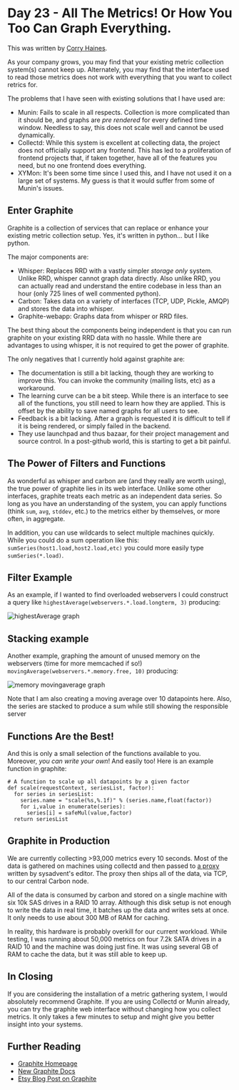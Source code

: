 # Day 23 - All The Metrics! Or How You Too Can Graph Everything.

This was written by [Corry Haines](https://github.com/tabletcorry).

As your company grows, you may find that your existing metric collection
system(s) cannot keep up. Alternately, you may find that the interface used to
read those metrics does not work with everything that you want to collect
retrics for.

The problems that I have seen with existing solutions that I have used are:

* Munin: Fails to scale in all respects. Collection is more complicated than it
  should be, and graphs are _pre rendered_ for every defined time window.
  Needless to say, this does not scale well and cannot be used dynamically.
* Collectd: While this system is excellent at collecting data, the project does
  not officially support any frontend. This has led to a proliferation of
  frontend projects that, if taken together, have all of the features you need,
  but no one frontend does everything.
* XYMon: It's been some time since I used this, and I have not used it on a
  large set of systems. My guess is that it would suffer from some of Munin's
  issues.

## Enter Graphite

Graphite is a collection of services that can replace or enhance your 
existing metric collection setup. Yes, it's written in python... but I like
python.

The major components are:

* Whisper: Replaces RRD with a vastly simpler _storage only_ system. Unlike RRD,
  whisper cannot graph data directly. Also unlike RRD, you can actually read
  and understand the entire codebase in less than an hour (only 725 lines of
  well commented python).
* Carbon: Takes data on a variety of interfaces (TCP, UDP, Pickle, AMQP) and
  stores the data into whisper.
* Graphite-webapp: Graphs data from whisper or RRD files.

The best thing about the components being independent is that you can run
graphite on your existing RRD data with no hassle. While there are advantages
to using whisper, it is not required to get the power of graphite.

The only negatives that I currently hold against graphite are:

* The documentation is still a bit lacking, though they are working to improve
  this. You can invoke the community (mailing lists, etc) as a workaround.
* The learning curve can be a bit steep. While there is an interface to see
  all of the functions, you still need to learn how they are applied.
  This is offset by the ability to save named graphs for all users to see.
* Feedback is a bit lacking. After a graph is requested it is difficult to
  tell if it is being rendered, or simply failed in the backend.
* They use launchpad and thus bazaar, for their project management and source
  control. In a post-github world, this is starting to get a bit painful.

## The Power of Filters and Functions

As wonderful as whisper and carbon are (and they really are worth using), the
true power of graphite lies in its web interface. Unlike some other interfaces,
graphite treats each metric as an independent data series. So long as you have
an understanding of the system, you can apply functions (think `sum`, `avg`,
`stddev`, etc.) to the metrics either by themselves, or more often, in
aggregate.

In addition, you can use wildcards to select multiple machines quickly. While
you could do a sum operation like this: `sumSeries(host1.load,host2.load,etc)`
 you could more easily type `sumSeries(*.load)`.

## Filter Example

As an example, if I wanted to find overloaded webservers I could construct a
query like `highestAverage(webservers.*.load.longterm, 3)` producing:

![highestAverage graph](https://lh5.googleusercontent.com/-EGuYH5jOcb8/TvQ03KuohlI/AAAAAAAAACU/CL3kWP7YL6U/s510/load-highest3.jpg)

## Stacking example

Another example, graphing the amount of unused memory on the 
webservers (time for more memcached if so!)
`movingAverage(webservers.*.memory.free, 10)` producing:

![memory movingaverage graph](https://lh4.googleusercontent.com/-aiLnKh6FmNk/TvQ02z8IMEI/AAAAAAAAACQ/YZYiDWZIu28/s510/memory-3.jpg)

Note that I am also creating a moving average over 10 datapoints here. Also,
the series are stacked to produce a sum while still showing the responsible
server

## Functions Are the Best!

And this is only a small selection of the functions available to you. Moreover,
_you can write your own_! And easily too! Here is an example function in
graphite:

    # A function to scale up all datapoints by a given factor
    def scale(requestContext, seriesList, factor):
      for series in seriesList:
        series.name = "scale(%s,%.1f)" % (series.name,float(factor))
        for i,value in enumerate(series):
          series[i] = safeMul(value,factor)
      return seriesList


## Graphite in Production

We are currently collecting >93,000 metrics every 10 seconds. Most of the data 
is gathered on machines using collectd and then passed to 
[a proxy](https://github.com/loggly/collectd-to-graphite) written by sysadvent's 
editor. The proxy then ships all of the data, via TCP, to our central Carbon
node.

All of the data is consumed by carbon and stored on a single machine with six 
10k SAS drives in a RAID 10 array. Although this disk setup is not enough to 
write the data in real time, it batches up the data and writes sets at once. 
It only needs to use about 300 MB of RAM for caching.

In reality, this hardware is probably overkill for our current workload. While
testing, I was running about 50,000 metrics on four 7.2k SATA drives in a RAID 
10 and the machine was doing just fine. It was using several GB of RAM to cache
the data, but it was still able to keep up.

## In Closing

If you are considering the installation of a metric gathering system, I would
absolutely recommend Graphite. If you are using Collectd or Munin already, you
can try the graphite web interface without changing how you collect metrics. It
only takes a few minutes to setup and might give you better insight into your
systems.

## Further Reading

* [Graphite Homepage](http://graphite.wikidot.com/)
* [New Graphite Docs](http://readthedocs.org/docs/graphite/en/latest/)
* [Etsy Blog Post on Graphite](http://codeascraft.etsy.com/2010/12/08/track-every-release/)
